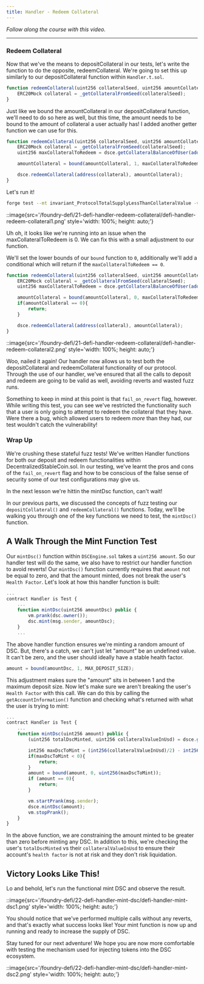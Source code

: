 ```yaml
---
title: Handler - Redeem Collateral
---
```


_Follow along the course with this video._

---

### Redeem Collateral

Now that we've the means to depositCollateral in our tests, let's write the function to do the opposite, redeemCollateral. We're going to set this up similarly to our depositCollateral function within `Handler.t.sol`.

```js
function redeemCollateral(uint256 collateralSeed, uint256 amountCollateral) public {
    ERC20Mock collateral = _getCollateralFromSeed(collateralSeed);
}
```

Just like we bound the amountCollateral in our depositCollateral function, we'll need to do so here as well, but this time, the amount needs to be bound to the amount of collateral a user actually has! I added another getter function we can use for this.

```js
function redeemCollateral(uint256 collateralSeed, uint256 amountCollateral) public {
    ERC20Mock collateral = _getCollateralFromSeed(collateralSeed);
    uint256 maxCollateralToRedeem = dsce.getCollateralBalanceOfUser(address(collateral), msg.sender);

    amountCollateral = bound(amountCollateral, 1, maxCollateralToRedeem);

    dsce.redeemCollateral(address(collateral), amountCollateral);
}
```

Let's run it!

```bash
forge test --mt invariant_ProtocolTotalSupplyLessThanCollateralValue -vvvv
```

::image{src='/foundry-defi/21-defi-handler-redeem-collateral/defi-handler-redeem-collateral1.png' style='width: 100%; height: auto;'}

Uh oh, it looks like we're running into an issue when the maxCollateralToRedeem is 0. We can fix this with a small adjustment to our function.

We'll set the lower bounds of our `bound` function to `0`, additionally we'll add a conditional which will return if the `maxCollateralToRedeem == 0`.

```js
function redeemCollateral(uint256 collateralSeed, uint256 amountCollateral) public {
    ERC20Mock collateral = _getCollateralFromSeed(collateralSeed);
    uint256 maxCollateralToRedeem = dsce.getCollateralBalanceOfUser(address(collateral), msg.sender);

    amountCollateral = bound(amountCollateral, 0, maxCollateralToRedeem);
    if(amountCollateral == 0){
        return;
    }

    dsce.redeemCollateral(address(collateral), amountCollateral);
}
```

::image{src='/foundry-defi/21-defi-handler-redeem-collateral/defi-handler-redeem-collateral2.png' style='width: 100%; height: auto;'}

Woo, nailed it again! Our handler now allows us to test both the depositCollateral and redeemCollateral functionality of our protocol. Through the use of our handler, we've ensured that all the calls to deposit and redeem are going to be valid as well, avoiding reverts and wasted fuzz runs.

Something to keep in mind at this point is that `fail_on_revert` flag, however. While writing this test, you can see we've restricted the functionality such that a user is only going to attempt to redeem the collateral that they have. Were there a bug, which allowed users to redeem _more_ than they had, our test wouldn't catch the vulnerability!

### Wrap Up

We're crushing these stateful fuzz tests! We've written Handler functions for both our deposit and redeem functionalities within DecentralizedStableCoin.sol. In our testing, we've learnt the pros and cons of the `fail_on_revert` flag and how to be conscious of the false sense of security some of our test configurations may give us.

In the next lesson we're hittin the mintDsc function, can't wait!

In our previous parts, we discussed the concepts of fuzz testing our `depositCollateral()` and `redeemCollateral()` functions. Today, we'll be walking you through one of the key functions we need to test, the `mintDsc()` function.

## A Walk Through the Mint Function Test

Our `mintDsc()` function within `DSCEngine.sol` takes a `uint256 amount`. So our handler test will do the same, we also have to restrict our handler function to avoid reverts! Our `mintDsc()` function currently requires that `amount` not be equal to zero, and that the amount minted, does not break the user's `Health Factor`. Let's look at how this handler function is built:

```js
...
contract Handler is Test {
    ...
    function mintDsc(uint256 amountDsc) public {
        vm.prank(dsc.owner());
        dsc.mint(msg.sender, amountDsc);
    }
    ...
```

The above handler function ensures we're minting a random amount of DSC. But, there's a catch, we can't just let "amount" be an undefined value. It can't be zero, and the user should ideally have a stable health factor.

```js
amount = bound(amountDsc, 1, MAX_DEPOSIT_SIZE);
```

This adjustment makes sure the "amount" sits in between 1 and the maximum deposit size. Now let's make sure we aren't breaking the user's `Health Factor` with this call. We can do this by calling the `getAccountInformation()` function and checking what's returned with what the user is trying to mint:

```js
...
contract Handler is Test {
    ...
    function mintDsc(uint256 amount) public {
        (uint256 totalDscMinted, uint256 collateralValueInUsd) = dsce.getAccountInformation(msg.sender);

        int256 maxDscToMint = (int256(collateralValueInUsd)/2) - int256(totalDscMinted);
        if(maxDscToMint < 0){
            return;
        }
        amount = bound(amount, 0, uint256(maxDscToMint));
        if (amount == 0){
            return;
        }

        vm.startPrank(msg.sender);
        dsce.mintDsc(amount);
        vm.stopPrank();
    }
}
```

In the above function, we are constraining the amount minted to be greater than zero before minting any DSC. In addition to this, we're checking the user's `totalDscMinted` vs their `collateralValueInUsd` to ensure their account's `health factor` is not at risk and they don't risk liquidation.

## Victory Looks Like This!

Lo and behold, let's run the functional mint DSC and observe the result.

::image{src='/foundry-defi/22-defi-handler-mint-dsc/defi-handler-mint-dsc1.png' style='width: 100%; height: auto;'}

You should notice that we've performed multiple calls without any reverts, and that's exactly what success looks like! Your mint function is now up and running and ready to increase the supply of DSC.

Stay tuned for our next adventure! We hope you are now more comfortable with testing the mechanism used for injecting tokens into the DSC ecosystem.

::image{src='/foundry-defi/22-defi-handler-mint-dsc/defi-handler-mint-dsc2.png' style='width: 100%; height: auto;'}
